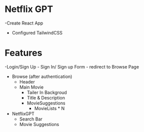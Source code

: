 # Netflix GPT

-Create React App
- Configured TailwindCSS

# Features
-Login/Sign Up
    - Sign In/ Sign up Form
    - redirect to Browse Page
- Browse (after authentication)
  - Header
  - Main Movie
     - Tailer In Backgroud
     - Title & Description
     - MovieSuggestions
          - MovieLists * N
- NetflixGPT
    - Search Bar
    - Movie Suggestions